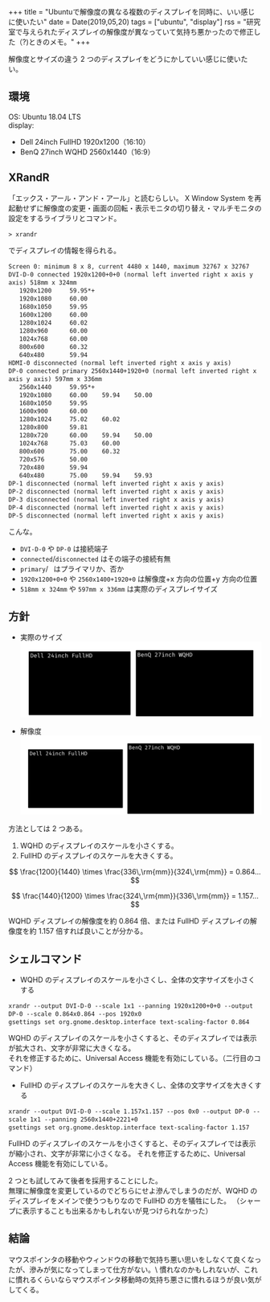 +++
title = "Ubuntuで解像度の異なる複数のディスプレイを同時に、いい感じに使いたい"
date = Date(2019,05,20)
tags = ["ubuntu", "display"]
rss = "研究室で与えられたディスプレイの解像度が異なっていて気持ち悪かったので修正した（?)ときのメモ。"
+++

解像度とサイズの違う 2 つのディスプレイをどうにかしていい感じに使いたい。

## 環境
OS: Ubuntu 18.04 LTS  
display:  
 - Dell 24inch FullHD 1920x1200（16:10）  
 - BenQ 27inch WQHD 2560x1440（16:9）  

## XRandR
「エックス・アール・アンド・アール」と読むらしい。
X Window System を再起動せずに解像度の変更・画面の回転・表示モニタの切り替え・マルチモニタの設定をするライブラリとコマンド。
```shell
> xrandr
```
でディスプレイの情報を得られる。
```shell
Screen 0: minimum 8 x 8, current 4480 x 1440, maximum 32767 x 32767
DVI-D-0 connected 1920x1200+0+0 (normal left inverted right x axis y axis) 518mm x 324mm
   1920x1200     59.95*+
   1920x1080     60.00  
   1680x1050     59.95  
   1600x1200     60.00  
   1280x1024     60.02  
   1280x960      60.00  
   1024x768      60.00  
   800x600       60.32  
   640x480       59.94  
HDMI-0 disconnected (normal left inverted right x axis y axis)
DP-0 connected primary 2560x1440+1920+0 (normal left inverted right x axis y axis) 597mm x 336mm
   2560x1440     59.95*+
   1920x1080     60.00    59.94    50.00  
   1680x1050     59.95  
   1600x900      60.00  
   1280x1024     75.02    60.02  
   1280x800      59.81  
   1280x720      60.00    59.94    50.00  
   1024x768      75.03    60.00  
   800x600       75.00    60.32  
   720x576       50.00  
   720x480       59.94  
   640x480       75.00    59.94    59.93  
DP-1 disconnected (normal left inverted right x axis y axis)
DP-2 disconnected (normal left inverted right x axis y axis)
DP-3 disconnected (normal left inverted right x axis y axis)
DP-4 disconnected (normal left inverted right x axis y axis)
DP-5 disconnected (normal left inverted right x axis y axis)
```
こんな。  
 - `DVI-D-0` や `DP-0` は接続端子
 - `connected`/`disconnected` はその端子の接続有無
 - `primary`/` ` はプライマリか、否か
 - `1920x1200+0+0` や `2560x1400+1920+0` は解像度+x 方向の位置+y 方向の位置
 - `518mm x 324mm` や `597mm x 336mm` は実際のディスプレイサイズ


## 方針
 - 実際のサイズ
![実際のサイズ](/img/2019-05-20/actual.png)

 - 解像度
![解像度](/img/2019-05-20/resolution.png)

方法としては 2 つある。
1. WQHD のディスプレイのスケールを小さくする。
2. FullHD のディスプレイのスケールを大きくする。

$$
\frac{1200}{1440} \times \frac{336\,\rm{mm}}{324\,\rm{mm}} = 0.864...
$$

$$
\frac{1440}{1200} \times \frac{324\,\rm{mm}}{336\,\rm{mm}} = 1.157...
$$

WQHD ディスプレイの解像度を約 0.864 倍、または FullHD ディスプレイの解像度を約 1.157 倍すれば良いことが分かる。

## シェルコマンド
 - WQHD のディスプレイのスケールを小さくし、全体の文字サイズを小さくする
```shell
xrandr --output DVI-D-0 --scale 1x1 --panning 1920x1200+0+0 --output DP-0 --scale 0.864x0.864 --pos 1920x0
gsettings set org.gnome.desktop.interface text-scaling-factor 0.864
```
WQHD のディスプレイのスケールを小さくすると、そのディスプレイでは表示が拡大され、文字が非常に大きくなる。  
それを修正するために、Universal Access 機能を有効にしている。（二行目のコマンド）

 - FullHD のディスプレイのスケールを大きくし、全体の文字サイズを大きくする
```shell
xrandr --output DVI-D-0 --scale 1.157x1.157 --pos 0x0 --output DP-0 --scale 1x1 --panning 2560x1440+2221+0
gsettings set org.gnome.desktop.interface text-scaling-factor 1.157
```
FullHD のディスプレイのスケールを小さくすると、そのディスプレイでは表示が縮小され、文字が非常に小さくなる。
それを修正するために、Universal Access 機能を有効にしている。

2 つとも試してみて後者を採用することにした。  
無理に解像度を変更しているのでどちらにせよ滲んでしまうのだが、WQHD のディスプレイをメインで使うつもりなので FullHD の方を犠牲にした。
（シャープに表示することも出来るかもしれないが見つけられなかった）

## 結論
マウスポインタの移動やウィンドウの移動で気持ち悪い思いをしなくて良くなったが、滲みが気になってしまって仕方がない。\\
慣れなのかもしれないが、これに慣れるくらいならマウスポインタ移動時の気持ち悪さに慣れるほうが良い気がしてくる。
